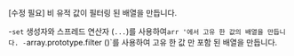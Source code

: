 [수정 필요]
비 유적 값이 필터링 된 배열을 만듭니다.

-`set` 생성자와 스프레드 연산자 (`...`)를 사용하여`arr '에서 고유 한 값의 배열을 만듭니다.
-`array.prototype.filter ()`를 사용하여 고유 한 값 만 포함 된 배열을 만듭니다.